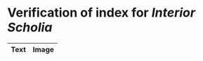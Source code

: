 # Verification of index for *Interior Scholia*

| Text     | Image     |
| :------------- | :------------- |
